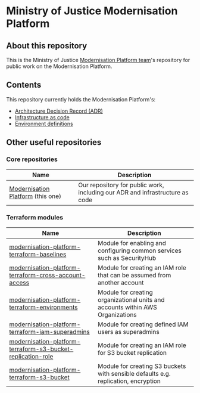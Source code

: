 # Ministry of Justice Modernisation Platform

## About this repository
This is the Ministry of Justice [Modernisation Platform team](https://github.com/orgs/ministryofjustice/teams/modernisation-platform)'s repository for public work on the Modernisation Platform.

## Contents
This repository currently holds the Modernisation Platform's:
- [Architecture Decision Record (ADR)](architecture-decision-record)
- [Infrastructure as code](terraform)
- [Environment definitions](environments)

## Other useful repositories
### Core repositories
| Name | Description |
|-|-|
| [Modernisation Platform](https://github.com/ministryofjustice/modernisation-platform) (this one) | Our repository for public work, including our ADR and infrastructure as code |

### Terraform modules
| Name | Description |
|-|-|
| [modernisation-platform-terraform-baselines](https://github.com/ministryofjustice/modernisation-platform-terraform-baselines) | Module for enabling and configuring common services such as SecurityHub |
| [modernisation-platform-terraform-cross-account-access](https://github.com/ministryofjustice/modernisation-platform-terraform-cross-account-access) | Module for creating an IAM role that can be assumed from another account |
| [modernisation-platform-terraform-environments](https://github.com/ministryofjustice/modernisation-platform-terraform-environments) | Module for creating organizational units and accounts within AWS Organizations |
| [modernisation-platform-terraform-iam-superadmins](https://github.com/ministryofjustice/modernisation-platform-terraform-iam-superadmins) | Module for creating defined IAM users as superadmins |
| [modernisation-platform-terraform-s3-bucket-replication-role](https://github.com/ministryofjustice/modernisation-platform-terraform-s3-bucket-replication-role) | Module for creating an IAM role for S3 bucket replication |
| [modernisation-platform-terraform-s3-bucket](https://github.com/ministryofjustice/modernisation-platform-terraform-s3-bucket) | Module for creating S3 buckets with sensible defaults e.g. replication, encryption |
